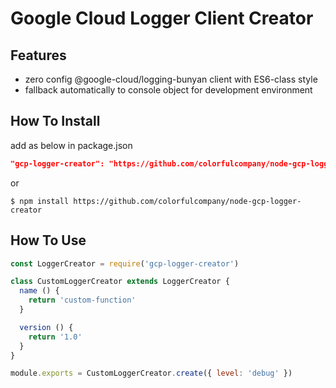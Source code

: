 # Google Cloud Logger Client Creator

## Features

 * zero config @google-cloud/logging-bunyan client with ES6-class style
 * fallback automatically to console object for development environment

## How To Install

add as below in package.json

```json
"gcp-logger-creator": "https://github.com/colorfulcompany/node-gcp-logger-creator"
```

or

```
$ npm install https://github.com/colorfulcompany/node-gcp-logger-creator
```

## How To Use


```javascript
const LoggerCreator = require('gcp-logger-creator')

class CustomLoggerCreator extends LoggerCreator {
  name () {
    return 'custom-function'
  }

  version () {
    return '1.0'
  }
}

module.exports = CustomLoggerCreator.create({ level: 'debug' })
```
